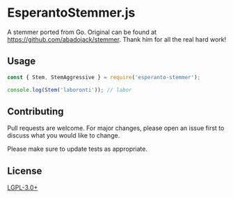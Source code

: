 # EsperantoStemmer.js

A stemmer ported from Go. Original can be found at https://github.com/abadojack/stemmer. Thank him for all the real hard work!

## Usage

```javascript
const { Stem, StemAggressive } = require('esperanto-stemmer');

console.log(Stem('laboronti')); // labor
```

## Contributing
Pull requests are welcome. For major changes, please open an issue first to discuss what you would like to change.

Please make sure to update tests as appropriate.

## License
[LGPL-3.0+](https://spdx.org/licenses/LGPL-3.0-or-later.html)
